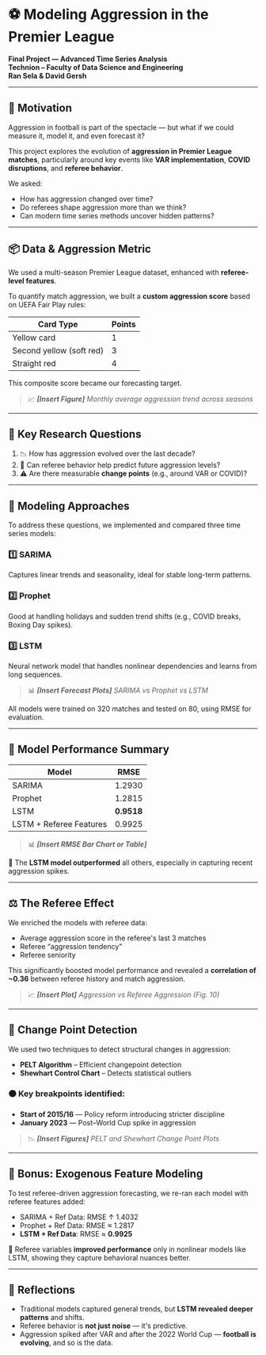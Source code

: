 # ⚽ Modeling Aggression in the Premier League

**Final Project — Advanced Time Series Analysis**  
**Technion – Faculty of Data Science and Engineering**  
**Ran Sela & David Gersh**

---

## 🧭 Motivation

Aggression in football is part of the spectacle — but what if we could measure it, model it, and even forecast it?

This project explores the evolution of **aggression in Premier League matches**, particularly around key events like **VAR implementation**, **COVID disruptions**, and **referee behavior**.

We asked:  
- How has aggression changed over time?  
- Do referees shape aggression more than we think?  
- Can modern time series methods uncover hidden patterns?

---

## 📦 Data & Aggression Metric

We used a multi-season Premier League dataset, enhanced with **referee-level features**.

To quantify match aggression, we built a **custom aggression score** based on UEFA Fair Play rules:

| Card Type                        | Points |
|----------------------------------|--------|
| Yellow card                      | 1      |
| Second yellow (soft red)         | 3      |
| Straight red                    | 4      |

This composite score became our forecasting target.

> 📈 _**[Insert Figure]** Monthly average aggression trend across seasons_

---

## 🧠 Key Research Questions

1. 📉 How has aggression evolved over the last decade?
2. 🧮 Can referee behavior help predict future aggression levels?
3. ⚠️ Are there measurable **change points** (e.g., around VAR or COVID)?

---

## 🧮 Modeling Approaches

To address these questions, we implemented and compared three time series models:

### 1️⃣ SARIMA  
Captures linear trends and seasonality, ideal for stable long-term patterns.

### 2️⃣ Prophet  
Good at handling holidays and sudden trend shifts (e.g., COVID breaks, Boxing Day spikes).

### 3️⃣ LSTM  
Neural network model that handles nonlinear dependencies and learns from long sequences.

> 📊 _**[Insert Forecast Plots]** SARIMA vs Prophet vs LSTM_

All models were trained on 320 matches and tested on 80, using RMSE for evaluation.

---

## 🏁 Model Performance Summary

| Model                  | RMSE     |
|------------------------|----------|
| SARIMA                 | 1.2930   |
| Prophet                | 1.2815   |
| LSTM                   | **0.9518** |
| LSTM + Referee Features | 0.9925   |

> 📊 _**[Insert RMSE Bar Chart or Table]**_

📌 The **LSTM model outperformed** all others, especially in capturing recent aggression spikes.

---

## ⚖️ The Referee Effect

We enriched the models with referee data:  
- Average aggression score in the referee's last 3 matches  
- Referee “aggression tendency”  
- Referee seniority

This significantly boosted model performance and revealed a **correlation of ~0.36** between referee history and match aggression.

> 📈 _**[Insert Plot]** Aggression vs Referee Aggression (Fig. 10)_

---

## 🔎 Change Point Detection

We used two techniques to detect structural changes in aggression:

- **PELT Algorithm** – Efficient changepoint detection
- **Shewhart Control Chart** – Detects statistical outliers

### 🟠 Key breakpoints identified:
- **Start of 2015/16** — Policy reform introducing stricter discipline
- **January 2023** — Post–World Cup spike in aggression

> 📉 _**[Insert Figures]** PELT and Shewhart Change Point Plots_

---

## 🔁 Bonus: Exogenous Feature Modeling

To test referee-driven aggression forecasting, we re-ran each model with referee features added:

- SARIMA + Ref Data: RMSE ↑ 1.4032  
- Prophet + Ref Data: RMSE ≈ 1.2817  
- **LSTM + Ref Data**: RMSE ≈ **0.9925**

📌 Referee variables **improved performance** only in nonlinear models like LSTM, showing they capture behavioral nuances better.

---

## 🧠 Reflections

- Traditional models captured general trends, but **LSTM revealed deeper patterns** and shifts.
- Referee behavior is **not just noise** — it's predictive.
- Aggression spiked after VAR and after the 2022 World Cup — **football is evolving**, and so is the data.
